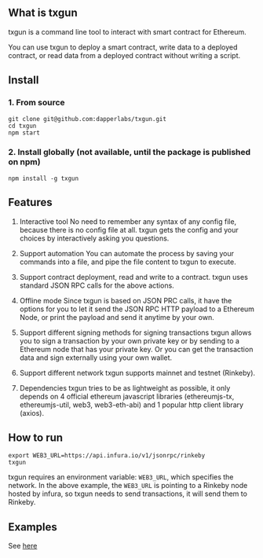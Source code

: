 ## What is txgun
txgun is a command line tool to interact with smart contract for Ethereum.

You can use txgun to deploy a smart contract, write data to a deployed contract, or read data from a deployed contract without writing a script.

## Install
### 1. From source
```
git clone git@github.com:dapperlabs/txgun.git
cd txgun
npm start
```

### 2. Install globally (not available, until the package is published on npm)
```
npm install -g txgun
```

## Features
1. Interactive tool
No need to remember any syntax of any config file, because there is no config file at all. txgun gets the config and your choices by interactively asking you questions.

2. Support automation
You can automate the process by saving your commands into a file, and pipe the file content to txgun to execute.

3. Support contract deployment, read and write to a contract.
txgun uses standard JSON RPC calls for the above actions.

4. Offline mode
Since txgun is based on JSON PRC calls, it have the options for you to let it send the JSON RPC HTTP payload to a Ethereum Node, or print the payload and send it anytime by your own.

5. Support different signing methods for signing transactions
txgun allows you to sign a transaction by your own private key or by sending to a Ethereum node that has your private key. Or you can get the transaction data and sign externally using your own wallet.

6. Support different network
txgun supports mainnet and testnet (Rinkeby).

7. Dependencies
txgun tries to be as lightweight as possible, it only depends on 4 official ethereum javascript libraries (ethereumjs-tx, ethereumjs-util, web3, web3-eth-abi) and 1 popular http client library (axios).

## How to run
```
export WEB3_URL=https://api.infura.io/v1/jsonrpc/rinkeby
txgun
```

txgun requires an environment variable: `WEB3_URL`, which specifies the network. In the above example, the `WEB3_URL` is pointing to a Rinkeby node hosted by infura, so txgun needs to send transactions, it will send them to Rinkeby.

## Examples
See [here](./examples/README.md)
